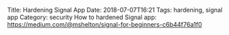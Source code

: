 Title: Hardening Signal App
Date: 2018-07-07T16:21
Tags: hardening, signal app
Category: security
How to hardened Signal app:
<https://medium.com/@mshelton/signal-for-beginners-c6b44f76a1f0>
